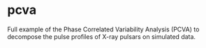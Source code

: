 # pcva
Full example of the Phase Correlated Variability Analysis (PCVA) to decompose the pulse profiles of X-ray pulsars on simulated data.
